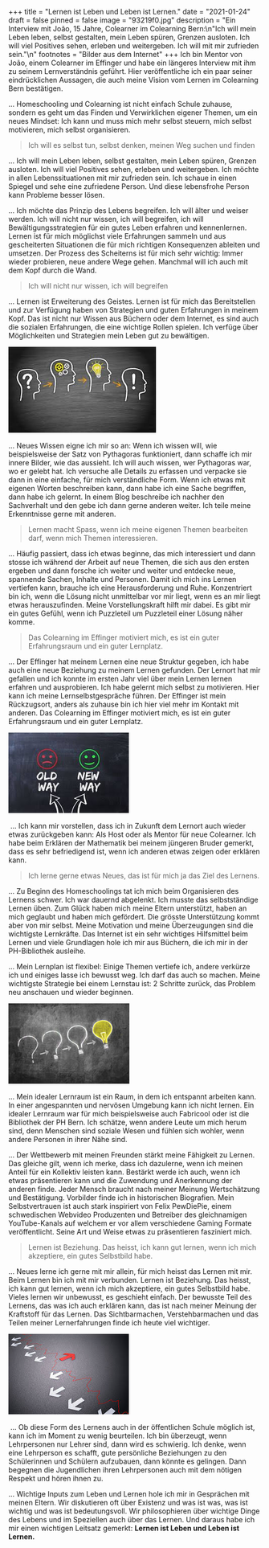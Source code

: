 +++
title = "Lernen ist Leben und Leben ist Lernen."
date = "2021-01-24"
draft = false
pinned = false
image = "93219f0.jpg"
description = "Ein Interview mit João, 15 Jahre, Colearner im Colearning Bern:\n\"Ich will mein Leben leben, selbst gestalten, mein Leben spüren, Grenzen ausloten. Ich will viel Positives sehen, erleben und weitergeben. Ich will mit mir zufrieden sein.\"\n"
footnotes = "Bilder aus dem Internet"
+++
Ich bin Mentor von João, einem Colearner im Effinger und habe ein längeres Interview mit ihm zu seinem Lernverständnis geführt. Hier veröffentliche ich ein paar seiner eindrücklichen Aussagen, die auch meine Vision vom Lernen im Colearning Bern bestätigen.

… Homeschooling und Colearning ist nicht einfach Schule zuhause, sondern es geht um das Finden und Verwirklichen eigener Themen, um ein neues Mindset: Ich kann und muss mich mehr selbst steuern, mich selbst motivieren, mich selbst organisieren.

> Ich will es selbst tun, selbst denken, meinen Weg suchen und finden

… Ich will mein Leben leben, selbst gestalten, mein Leben spüren, Grenzen ausloten. Ich will viel Positives sehen, erleben und weitergeben. Ich möchte in allen Lebenssituationen mit mir zufrieden sein. Ich schaue in einen Spiegel und sehe eine zufriedene Person. Und diese lebensfrohe Person kann Probleme besser lösen.

… Ich möchte das Prinzip des Lebens begreifen. Ich will älter und weiser werden. Ich will nicht nur wissen, ich will begreifen, ich will Bewältigungsstrategien für ein gutes Leben erfahren und kennenlernen. Lernen ist für mich möglichst viele Erfahrungen sammeln und aus gescheiterten Situationen die für mich richtigen Konsequenzen ableiten und umsetzen. Der Prozess des Scheiterns ist für mich sehr wichtig: Immer wieder probieren, neue andere Wege gehen. Manchmal will ich auch mit dem Kopf durch die Wand.

> Ich will nicht nur wissen, ich will begreifen

… Lernen ist Erweiterung des Geistes. Lernen ist für mich das Bereitstellen und zur Verfügung haben von Strategien und guten Erfahrungen in meinem Kopf. Das ist nicht nur Wissen aus Büchern oder dem Internet, es sind auch die sozialen Erfahrungen, die eine wichtige Rollen spielen. Ich verfüge über Möglichkeiten und Strategien mein Leben gut zu bewältigen.

![](lernen.jfif)


… Neues Wissen eigne ich mir so an: Wenn ich wissen will, wie beispielsweise der Satz von Pythagoras funktioniert, dann schaffe ich mir innere Bilder, wie das aussieht. Ich will auch wissen, wer Pythagoras war, wo er gelebt hat. Ich versuche alle Details zu erfassen und verpacke sie dann in eine einfache, für mich verständliche Form. Wenn ich etwas mit eigenen Worten beschreiben kann, dann habe ich eine Sache begriffen, dann habe ich gelernt. In einem Blog beschreibe ich nachher den Sachverhalt und den gebe ich dann gerne anderen weiter. Ich teile meine Erkenntnisse gerne mit anderen.

> Lernen macht Spass, wenn ich meine eigenen Themen bearbeiten darf, wenn mich Themen interessieren.

… Häufig passiert, dass ich etwas beginne, das mich interessiert und dann stosse ich während der Arbeit auf neue Themen, die sich aus den ersten ergeben und dann forsche ich weiter und weiter und entdecke neue, spannende Sachen, Inhalte und Personen. Damit ich mich ins Lernen vertiefen kann, brauche ich eine Herausforderung und Ruhe. Konzentriert bin ich, wenn die Lösung nicht unmittelbar vor mir liegt, wenn es an mir liegt etwas herauszufinden. Meine Vorstellungskraft hilft mir dabei. Es gibt mir ein gutes Gefühl, wenn ich Puzzleteil um Puzzleteil einer Lösung näher komme.

> Das Colearning im Effinger motiviert mich, es ist ein guter Erfahrungsraum und ein guter Lernplatz.

… Der Effinger hat meinem Lernen eine neue Struktur gegeben, ich habe auch eine neue Beziehung zu meinem Lernen gefunden. Der Lernort hat mir gefallen und ich konnte im ersten Jahr viel über mein Lernen lernen erfahren und ausprobieren. Ich habe gelernt mich selbst zu motivieren. Hier kann ich meine Lernselbstgespräche führen. Der Effinger ist mein Rückzugsort, anders als zuhause bin ich hier viel mehr im Kontakt mit anderen. Das Colearning im Effinger motiviert mich, es ist ein guter Erfahrungsraum und ein guter Lernplatz.

![](alter-neuer-weg.jfif)

 … Ich kann mir vorstellen, dass ich in Zukunft dem Lernort auch wieder etwas zurückgeben kann: Als Host oder als Mentor für neue Colearner. Ich habe beim Erklären der Mathematik bei meinem jüngeren Bruder gemerkt, dass es sehr befriedigend ist, wenn ich anderen etwas zeigen oder erklären kann.

> Ich lerne gerne etwas Neues, das ist für mich ja das Ziel des Lernens.

… Zu Beginn des Homeschoolings tat ich mich beim Organisieren des Lernens schwer. Ich war dauernd abgelenkt. Ich musste das selbstständige Lernen üben. Zum Glück haben mich meine Eltern unterstützt, haben an mich geglaubt und haben mich gefördert. Die grösste Unterstützung kommt aber von mir selbst. Meine Motivation und meine Überzeugungen sind die wichtigste Lernkräfte. Das Internet ist ein sehr wichtiges Hilfsmittel beim Lernen und viele Grundlagen hole ich mir aus Büchern, die ich mir in der PH-Bibliothek ausleihe.

… Mein Lernplan ist flexibel: Einige Themen vertiefe ich, andere verkürze ich und einiges lasse ich bewusst weg. Ich darf das auch so machen. Meine wichtigste Strategie bei einem Lernstau ist: 2 Schritte zurück, das Problem neu anschauen und wieder beginnen.

![](to-good-idea-long-deliberation-49872768.jpg)

… Mein idealer Lernraum ist ein Raum, in dem ich entspannt arbeiten kann. In einer angespannten und nervösen Umgebung kann ich nicht lernen. Ein idealer Lernraum war für mich beispielsweise auch Fabricool oder ist die Bibliothek der PH Bern. Ich schätze, wenn andere Leute um mich herum sind, denn Menschen sind soziale Wesen und fühlen sich wohler, wenn andere Personen in ihrer Nähe sind.

… Der Wettbewerb mit meinen Freunden stärkt meine Fähigkeit zu Lernen. Das gleiche gilt, wenn ich merke, dass ich dazulerne, wenn ich meinen Anteil für ein Kollektiv leisten kann. Bestärkt werde ich auch, wenn ich etwas präsentieren kann und die Zuwendung und Anerkennung der anderen finde. Jeder Mensch braucht nach meiner Meinung Wertschätzung und Bestätigung. Vorbilder finde ich in historischen Biografien. Mein Selbstvertrauen ist auch stark inspiriert von Felix PewDiePie, einem schwedischen Webvideo Produzenten und Betreiber des gleichnamigen YouTube-Kanals auf welchem er vor allem verschiedene Gaming Formate veröffentlicht. Seine Art und Weise etwas zu präsentieren fasziniert mich.

> Lernen ist Beziehung. Das heisst, ich kann gut lernen, wenn ich mich akzeptiere, ein gutes Selbstbild habe. 

… Neues lerne ich gerne mit mir allein, für mich heisst das Lernen mit mir. Beim Lernen bin ich mit mir verbunden. Lernen ist Beziehung. Das heisst, ich kann gut lernen, wenn ich mich akzeptiere, ein gutes Selbstbild habe. Vieles lernen wir unbewusst, es geschieht einfach. Der bewusste Teil des Lernens, das was ich auch erklären kann, das ist nach meiner Meinung der Kraftstoff für das Lernen. Das Sichtbarmachen, Verstehbarmachen und das Teilen meiner Lernerfahrungen finde ich heute viel wichtiger.

![](herunterladen.jfif)

 … Ob diese Form des Lernens auch in der öffentlichen Schule möglich ist, kann ich im Moment zu wenig beurteilen. Ich bin überzeugt, wenn Lehrpersonen nur Lehrer sind, dann wird es schwierig. Ich denke, wenn eine Lehrperson es schafft, gute persönliche Beziehungen zu den Schülerinnen und Schülern aufzubauen, dann könnte es gelingen. Dann begegnen die Jugendlichen ihren Lehrpersonen auch mit dem nötigen Respekt und hören ihnen zu.

… Wichtige Inputs zum Leben und Lernen hole ich mir in Gesprächen mit meinen Eltern. Wir diskutieren oft über Existenz und was ist was, was ist wichtig und was ist bedeutungsvoll. Wir philosophieren über wichtige Dinge des Lebens und im Speziellen auch über das Lernen. Und daraus habe ich mir einen wichtigen Leitsatz gemerkt: **Lernen ist Leben und Leben ist Lernen.**